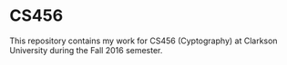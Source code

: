 # CS456
This repository contains my work for CS456 (Cyptography) at Clarkson University during the Fall 2016 semester.
